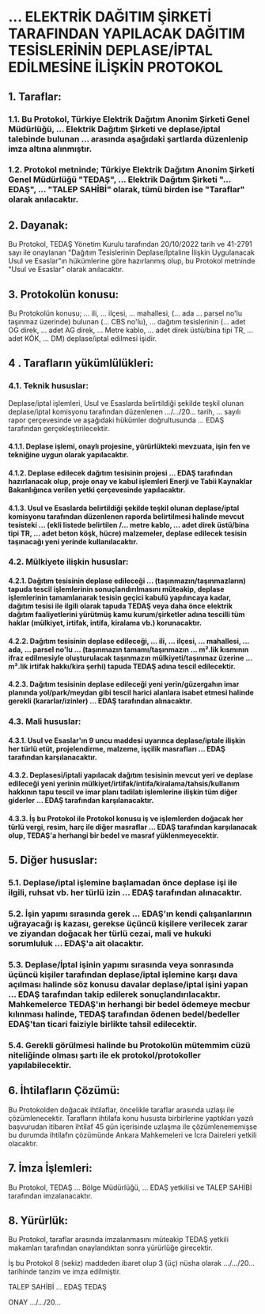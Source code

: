 # ... ELEKTRİK DAĞITIM ŞİRKETİ TARAFINDAN YAPILACAK DAĞITIM TESİSLERİNİN DEPLASE/İPTAL EDİLMESİNE İLİŞKİN PROTOKOL
## **1. Taraflar:**
### **1.1.** Bu Protokol, Türkiye Elektrik Dağıtım Anonim Şirketi Genel Müdürlüğü, ... Elektrik Dağıtım Şirketi ve deplase/iptal talebinde bulunan ... arasında aşağıdaki şartlarda düzenlenip imza altına alınmıştır.
### **1.2.** Protokol metninde; Türkiye Elektrik Dağıtım Anonim Şirketi Genel Müdürlüğü "TEDAŞ", ... Elektrik Dağıtım Şirketi "... EDAŞ", ... "TALEP SAHİBİ" olarak, tümü birden ise "Taraflar" olarak anılacaktır.

## **2. Dayanak:**
Bu Protokol, TEDAŞ Yönetim Kurulu tarafından 20/10/2022 tarih ve 41-2791 sayı ile onaylanan "Dağıtım Tesislerinin Deplase/İptaline İlişkin Uygulanacak Usul ve Esaslar"ın hükümlerine göre hazırlanmış olup, bu Protokol metninde "Usul ve Esaslar" olarak anılacaktır.

## **3. Protokolün konusu:**
Bu Protokolün konusu; ... ili, ... ilçesi, ... mahallesi, (... ada ... parsel no'lu taşınmaz üzerinde) bulunan (... CBS no'lu), ... dağıtım tesislerinin (... adet OG direk, ... adet AG direk, ... Metre kablo, ... adet direk üstü/bina tipi TR, ... adet KÖK, ... DM) deplase/iptal edilmesi işidir.
## **4 . Tarafların yükümlülükleri:**
### **4.1. Teknik hususlar:**
Deplase/iptal işlemleri, Usul ve Esaslarda belirtildiği şekilde teşkil olunan deplase/iptal komisyonu tarafından düzenlenen .../.../20... tarih, ... sayılı rapor çerçevesinde ve aşağıdaki hükümler doğrultusunda ... EDAŞ tarafından gerçekleştirilecektir.
#### **4.1.1.** Deplase işlemi, onaylı projesine, yürürlükteki mevzuata, işin fen ve tekniğine uygun olarak yapılacaktır.
#### **4.1.2.** Deplase edilecek dağıtım tesisinin projesi ... EDAŞ tarafından hazırlanacak olup, proje onay ve kabul işlemleri Enerji ve Tabii Kaynaklar Bakanlığınca verilen yetki çerçevesinde yapılacaktır.
#### **4.1.3.** Usul ve Esaslarda belirtildiği şekilde teşkil olunan deplase/iptal komisyonu tarafından düzenlenen raporda belirtilmesi halinde mevcut tesisteki ... (ekli listede belirtilen /... metre kablo, ... adet direk üstü/bina tipi TR, ... adet beton köşk, hücre) malzemeler, deplase edilecek tesisin taşınacağı yeni yerinde kullanılacaktır.

### **4.2. Mülkiyete ilişkin hususlar:**
#### **4.2.1.** Dağıtım tesisinin deplase edileceği ... (taşınmazın/taşınmazların) tapuda tescil işlemlerinin sonuçlandırılmasını müteakip, deplase işlemlerinin tamamlanarak tesisin geçici kabulü yapılıncaya kadar, dağıtım tesisi ile ilgili olarak tapuda TEDAŞ veya daha önce elektrik dağıtım faaliyetlerini yürütmüş kamu kurum/şirketler adına tescilli tüm haklar (mülkiyet, irtifak, intifa, kiralama vb.) korunacaktır.
#### **4.2.2.** Dağıtım tesisinin deplase edileceği, ... ili, ... ilçesi, ... mahallesi, ... ada, ... parsel no'lu ... (taşınmazın tamamı/taşınmazın ... m².lik kısmının ifraz edilmesiyle oluşturulacak taşınmazın mülkiyeti/taşınmaz üzerine ... m².lik irtifak hakkı/kira şerhi) tapuda TEDAŞ adına tescil edilecektir.
#### **4.2.3.** Dağıtım tesisinin deplase edileceği yeni yerin/güzergahın imar planında yol/park/meydan gibi tescil harici alanlara isabet etmesi halinde gerekli (kararlar/izinler) ... EDAŞ tarafından alınacaktır.

### **4.3. Mali hususlar:**
#### **4.3.1.** Usul ve Esaslar'ın 9 uncu maddesi uyarınca deplase/iptale ilişkin her türlü etüt, projelendirme, malzeme, işçilik masrafları ... EDAŞ tarafından karşılanacaktır.
#### **4.3.2.** Deplasesi/iptali yapılacak dağıtım tesisinin mevcut yeri ve deplase edileceği yeni yerinin mülkiyet/irtifak/intifa/kiralama/tahsis/kullanım hakkının tapu tescil ve imar planı tadilatı işlemlerine ilişkin tüm diğer giderler ... EDAŞ tarafından karşılanacaktır.
#### **4.3.3.** İş bu Protokol ile Protokol konusu iş ve işlemlerden doğacak her türlü vergi, resim, harç ile diğer masraflar ... EDAŞ tarafından karşılanacak olup, TEDAŞ'a herhangi bir bedel ve masraf yüklenmeyecektir.

## **5. Diğer hususlar:**
### **5.1.** Deplase/iptal işlemine başlamadan önce deplase işi ile ilgili, ruhsat vb. her türlü izin ... EDAŞ tarafından alınacaktır.
### **5.2.** İşin yapımı sırasında gerek ... EDAŞ'ın kendi çalışanlarının uğrayacağı iş kazası, gerekse üçüncü kişilere verilecek zarar ve ziyandan doğacak her türlü cezai, mali ve hukuki sorumluluk ... EDAŞ'a ait olacaktır.
### **5.3.** Deplase/İptal işinin yapımı sırasında veya sonrasında üçüncü kişiler tarafından deplase/iptal işlemine karşı dava açılması halinde söz konusu davalar deplase/iptal işini yapan ... EDAŞ tarafından takip edilerek sonuçlandırılacaktır. Mahkemelerce TEDAŞ'ın herhangi bir bedel ödemeye mecbur kılınması halinde, TEDAŞ tarafından ödenen bedel/bedeller EDAŞ'tan ticari faiziyle birlikte tahsil edilecektir.
### **5.4.** Gerekli görülmesi halinde bu Protokolün mütemmim cüzü niteliğinde olması şartı ile ek protokol/protokoller yapılabilecektir.

## **6. İhtilafların Çözümü:**
Bu Protokolden doğacak ihtilaflar, öncelikle taraflar arasında uzlaşı ile çözümlenecektir. Tarafların ihtilafa konu hususta birbirlerine yaptıkları yazılı başvurudan itibaren ihtilaf 45 gün  içerisinde uzlaşma ile çözümlenememişse bu durumda ihtilafın çözümünde Ankara Mahkemeleri ve İcra Daireleri yetkili olacaktır.

## **7. İmza İşlemleri:**
Bu Protokol, TEDAŞ ... Bölge Müdürlüğü, ... EDAŞ yetkilisi ve TALEP SAHİBİ tarafından imzalanacaktır.

## **8. Yürürlük:**
Bu Protokol, taraflar arasında imzalanmasını müteakip TEDAŞ yetkili makamları tarafından onaylandıktan sonra yürürlüğe girecektir.

İş bu Protokol 8 (sekiz) maddeden ibaret olup 3 (üç) nüsha olarak .../.../20... tarihinde tanzim ve imza edilmiştir.

TALEP SAHİBİ                                                      ... EDAŞ                                                   TEDAŞ

ONAY
.../.../20...